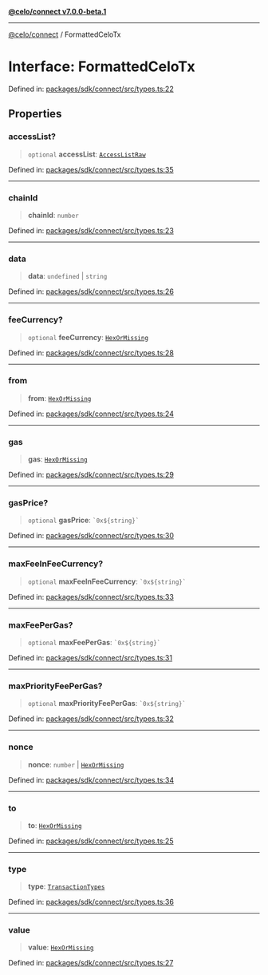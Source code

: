 [**@celo/connect v7.0.0-beta.1**](../README.md)

***

[@celo/connect](../globals.md) / FormattedCeloTx

# Interface: FormattedCeloTx

Defined in: [packages/sdk/connect/src/types.ts:22](https://github.com/celo-org/developer-tooling/blob/master/packages/sdk/connect/src/types.ts#L22)

## Properties

### accessList?

> `optional` **accessList**: [`AccessListRaw`](../type-aliases/AccessListRaw.md)

Defined in: [packages/sdk/connect/src/types.ts:35](https://github.com/celo-org/developer-tooling/blob/master/packages/sdk/connect/src/types.ts#L35)

***

### chainId

> **chainId**: `number`

Defined in: [packages/sdk/connect/src/types.ts:23](https://github.com/celo-org/developer-tooling/blob/master/packages/sdk/connect/src/types.ts#L23)

***

### data

> **data**: `undefined` \| `string`

Defined in: [packages/sdk/connect/src/types.ts:26](https://github.com/celo-org/developer-tooling/blob/master/packages/sdk/connect/src/types.ts#L26)

***

### feeCurrency?

> `optional` **feeCurrency**: [`HexOrMissing`](../type-aliases/HexOrMissing.md)

Defined in: [packages/sdk/connect/src/types.ts:28](https://github.com/celo-org/developer-tooling/blob/master/packages/sdk/connect/src/types.ts#L28)

***

### from

> **from**: [`HexOrMissing`](../type-aliases/HexOrMissing.md)

Defined in: [packages/sdk/connect/src/types.ts:24](https://github.com/celo-org/developer-tooling/blob/master/packages/sdk/connect/src/types.ts#L24)

***

### gas

> **gas**: [`HexOrMissing`](../type-aliases/HexOrMissing.md)

Defined in: [packages/sdk/connect/src/types.ts:29](https://github.com/celo-org/developer-tooling/blob/master/packages/sdk/connect/src/types.ts#L29)

***

### gasPrice?

> `optional` **gasPrice**: `` `0x${string}` ``

Defined in: [packages/sdk/connect/src/types.ts:30](https://github.com/celo-org/developer-tooling/blob/master/packages/sdk/connect/src/types.ts#L30)

***

### maxFeeInFeeCurrency?

> `optional` **maxFeeInFeeCurrency**: `` `0x${string}` ``

Defined in: [packages/sdk/connect/src/types.ts:33](https://github.com/celo-org/developer-tooling/blob/master/packages/sdk/connect/src/types.ts#L33)

***

### maxFeePerGas?

> `optional` **maxFeePerGas**: `` `0x${string}` ``

Defined in: [packages/sdk/connect/src/types.ts:31](https://github.com/celo-org/developer-tooling/blob/master/packages/sdk/connect/src/types.ts#L31)

***

### maxPriorityFeePerGas?

> `optional` **maxPriorityFeePerGas**: `` `0x${string}` ``

Defined in: [packages/sdk/connect/src/types.ts:32](https://github.com/celo-org/developer-tooling/blob/master/packages/sdk/connect/src/types.ts#L32)

***

### nonce

> **nonce**: `number` \| [`HexOrMissing`](../type-aliases/HexOrMissing.md)

Defined in: [packages/sdk/connect/src/types.ts:34](https://github.com/celo-org/developer-tooling/blob/master/packages/sdk/connect/src/types.ts#L34)

***

### to

> **to**: [`HexOrMissing`](../type-aliases/HexOrMissing.md)

Defined in: [packages/sdk/connect/src/types.ts:25](https://github.com/celo-org/developer-tooling/blob/master/packages/sdk/connect/src/types.ts#L25)

***

### type

> **type**: [`TransactionTypes`](../type-aliases/TransactionTypes.md)

Defined in: [packages/sdk/connect/src/types.ts:36](https://github.com/celo-org/developer-tooling/blob/master/packages/sdk/connect/src/types.ts#L36)

***

### value

> **value**: [`HexOrMissing`](../type-aliases/HexOrMissing.md)

Defined in: [packages/sdk/connect/src/types.ts:27](https://github.com/celo-org/developer-tooling/blob/master/packages/sdk/connect/src/types.ts#L27)
